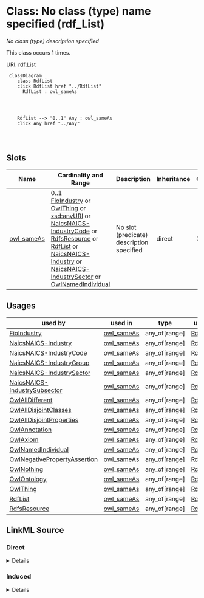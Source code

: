 

# Class: No class (type) name specified (rdf_List)


_No class (type) description specified_






This class occurs 1 times.


URI: [rdf:List](http://www.w3.org/1999/02/22-rdf-syntax-ns#List)






```mermaid
 classDiagram
    class RdfList
    click RdfList href "../RdfList"
      RdfList : owl_sameAs
        
          
    
    
    RdfList --> "0..1" Any : owl_sameAs
    click Any href "../Any"

        
      
```




<!-- no inheritance hierarchy -->


## Slots

| Name | Cardinality and Range | Description | Inheritance | Occurrences |
| ---  | --- | --- | --- | --- |
| [owl_sameAs](../slots/owl_sameAs.md) | 0..1 <br/> [FioIndustry](../classes/FioIndustry.md)&nbsp;or&nbsp;<br />[OwlThing](../classes/OwlThing.md)&nbsp;or&nbsp;<br />[xsd:anyURI](http://www.w3.org/2001/XMLSchema#anyURI)&nbsp;or&nbsp;<br />[NaicsNAICS-IndustryCode](../classes/NaicsNAICS-IndustryCode.md)&nbsp;or&nbsp;<br />[RdfsResource](../classes/RdfsResource.md)&nbsp;or&nbsp;<br />[RdfList](../classes/RdfList.md)&nbsp;or&nbsp;<br />[NaicsNAICS-Industry](../classes/NaicsNAICS-Industry.md)&nbsp;or&nbsp;<br />[NaicsNAICS-IndustrySector](../classes/NaicsNAICS-IndustrySector.md)&nbsp;or&nbsp;<br />[OwlNamedIndividual](../classes/OwlNamedIndividual.md) | No slot (predicate) description specified <br/>  | direct | 3 |





## Usages

| used by | used in | type | used |
| ---  | --- | --- | --- |
| [FioIndustry](../classes/FioIndustry.md) | [owl_sameAs](../slots/owl_sameAs.md) | any_of[range] | [RdfList](../classes/RdfList.md) |
| [NaicsNAICS-Industry](../classes/NaicsNAICS-Industry.md) | [owl_sameAs](../slots/owl_sameAs.md) | any_of[range] | [RdfList](../classes/RdfList.md) |
| [NaicsNAICS-IndustryCode](../classes/NaicsNAICS-IndustryCode.md) | [owl_sameAs](../slots/owl_sameAs.md) | any_of[range] | [RdfList](../classes/RdfList.md) |
| [NaicsNAICS-IndustryGroup](../classes/NaicsNAICS-IndustryGroup.md) | [owl_sameAs](../slots/owl_sameAs.md) | any_of[range] | [RdfList](../classes/RdfList.md) |
| [NaicsNAICS-IndustrySector](../classes/NaicsNAICS-IndustrySector.md) | [owl_sameAs](../slots/owl_sameAs.md) | any_of[range] | [RdfList](../classes/RdfList.md) |
| [NaicsNAICS-IndustrySubsector](../classes/NaicsNAICS-IndustrySubsector.md) | [owl_sameAs](../slots/owl_sameAs.md) | any_of[range] | [RdfList](../classes/RdfList.md) |
| [OwlAllDifferent](../classes/OwlAllDifferent.md) | [owl_sameAs](../slots/owl_sameAs.md) | any_of[range] | [RdfList](../classes/RdfList.md) |
| [OwlAllDisjointClasses](../classes/OwlAllDisjointClasses.md) | [owl_sameAs](../slots/owl_sameAs.md) | any_of[range] | [RdfList](../classes/RdfList.md) |
| [OwlAllDisjointProperties](../classes/OwlAllDisjointProperties.md) | [owl_sameAs](../slots/owl_sameAs.md) | any_of[range] | [RdfList](../classes/RdfList.md) |
| [OwlAnnotation](../classes/OwlAnnotation.md) | [owl_sameAs](../slots/owl_sameAs.md) | any_of[range] | [RdfList](../classes/RdfList.md) |
| [OwlAxiom](../classes/OwlAxiom.md) | [owl_sameAs](../slots/owl_sameAs.md) | any_of[range] | [RdfList](../classes/RdfList.md) |
| [OwlNamedIndividual](../classes/OwlNamedIndividual.md) | [owl_sameAs](../slots/owl_sameAs.md) | any_of[range] | [RdfList](../classes/RdfList.md) |
| [OwlNegativePropertyAssertion](../classes/OwlNegativePropertyAssertion.md) | [owl_sameAs](../slots/owl_sameAs.md) | any_of[range] | [RdfList](../classes/RdfList.md) |
| [OwlNothing](../classes/OwlNothing.md) | [owl_sameAs](../slots/owl_sameAs.md) | any_of[range] | [RdfList](../classes/RdfList.md) |
| [OwlOntology](../classes/OwlOntology.md) | [owl_sameAs](../slots/owl_sameAs.md) | any_of[range] | [RdfList](../classes/RdfList.md) |
| [OwlThing](../classes/OwlThing.md) | [owl_sameAs](../slots/owl_sameAs.md) | any_of[range] | [RdfList](../classes/RdfList.md) |
| [RdfList](../classes/RdfList.md) | [owl_sameAs](../slots/owl_sameAs.md) | any_of[range] | [RdfList](../classes/RdfList.md) |
| [RdfsResource](../classes/RdfsResource.md) | [owl_sameAs](../slots/owl_sameAs.md) | any_of[range] | [RdfList](../classes/RdfList.md) |











## LinkML Source

<!-- TODO: investigate https://stackoverflow.com/questions/37606292/how-to-create-tabbed-code-blocks-in-mkdocs-or-sphinx -->

### Direct

<details>

```yaml
name: rdf_List
conforms_to: No schema conformance document specified
annotations:
  count:
    tag: count
    value: 1
description: No class (type) description specified
title: No class (type) name specified
from_schema: fio-kg
rank: 1000
slots:
- owl_sameAs
slot_usage:
  owl_sameAs:
    name: owl_sameAs
    annotations:
      owl_Thing:
        tag: owl_Thing
        value: 1
      rdf_List:
        tag: rdf_List
        value: 1
      rdfs_Resource:
        tag: rdfs_Resource
        value: 1
class_uri: rdf:List

```
</details>

### Induced

<details>

```yaml
name: rdf_List
conforms_to: No schema conformance document specified
annotations:
  count:
    tag: count
    value: 1
description: No class (type) description specified
title: No class (type) name specified
from_schema: fio-kg
rank: 1000
slot_usage:
  owl_sameAs:
    name: owl_sameAs
    annotations:
      owl_Thing:
        tag: owl_Thing
        value: 1
      rdf_List:
        tag: rdf_List
        value: 1
      rdfs_Resource:
        tag: rdfs_Resource
        value: 1
attributes:
  owl_sameAs:
    name: owl_sameAs
    annotations:
      owl_Thing:
        tag: owl_Thing
        value: 1
      rdf_List:
        tag: rdf_List
        value: 1
      rdfs_Resource:
        tag: rdfs_Resource
        value: 1
    description: No slot (predicate) description specified
    title: No slot (predicate) name specified
    examples:
    - object:
        example_object: naics:NAICS-IndustryCode-11111
        example_object_type: naics_NAICS-IndustryCode
        example_predicate: owl:sameAs
        example_subject: naics:NAICS-IndustryCode-111110
        example_subject_type: naics_NAICS-IndustryCode
    - object:
        example_object: naics:NAICS-IndustryCode-11111
        example_object_type: naics_NAICS-Industry
        example_predicate: owl:sameAs
        example_subject: naics:NAICS-IndustryCode-111110
        example_subject_type: naics_NAICS-IndustryCode
    - object:
        example_object: naics:NAICS-IndustryCode-11111
        example_object_type: owl_Thing
        example_predicate: owl:sameAs
        example_subject: naics:NAICS-IndustryCode-111110
        example_subject_type: naics_NAICS-IndustryCode
    - object:
        example_object: naics:NAICS-IndustryCode-11111
        example_object_type: fio_Industry
        example_predicate: owl:sameAs
        example_subject: naics:NAICS-IndustryCode-111110
        example_subject_type: naics_NAICS-IndustryCode
    - object:
        example_object: naics:NAICS-IndustryCode-11111
        example_object_type: owl_NamedIndividual
        example_predicate: owl:sameAs
        example_subject: naics:NAICS-IndustryCode-111110
        example_subject_type: naics_NAICS-IndustryCode
    - object:
        example_object: naics:NAICS-IndustryCode-11111
        example_object_type: naics_NAICS-IndustryCode
        example_predicate: owl:sameAs
        example_subject: naics:NAICS-IndustryCode-111110
        example_subject_type: naics_NAICS-Industry
    - object:
        example_object: naics:NAICS-IndustryCode-11111
        example_object_type: naics_NAICS-Industry
        example_predicate: owl:sameAs
        example_subject: naics:NAICS-IndustryCode-111110
        example_subject_type: naics_NAICS-Industry
    - object:
        example_object: naics:NAICS-IndustryCode-11111
        example_object_type: owl_Thing
        example_predicate: owl:sameAs
        example_subject: naics:NAICS-IndustryCode-111110
        example_subject_type: naics_NAICS-Industry
    - object:
        example_object: naics:NAICS-IndustryCode-11111
        example_object_type: fio_Industry
        example_predicate: owl:sameAs
        example_subject: naics:NAICS-IndustryCode-111110
        example_subject_type: naics_NAICS-Industry
    - object:
        example_object: naics:NAICS-IndustryCode-11111
        example_object_type: owl_NamedIndividual
        example_predicate: owl:sameAs
        example_subject: naics:NAICS-IndustryCode-111110
        example_subject_type: naics_NAICS-Industry
    - object:
        example_object: naics:NAICS-IndustryCode-11111
        example_object_type: naics_NAICS-IndustryCode
        example_predicate: owl:sameAs
        example_subject: naics:NAICS-IndustryCode-111110
        example_subject_type: owl_Thing
    - object:
        example_object: naics:NAICS-IndustryCode-11111
        example_object_type: naics_NAICS-Industry
        example_predicate: owl:sameAs
        example_subject: naics:NAICS-IndustryCode-111110
        example_subject_type: owl_Thing
    - object:
        example_object: naics:NAICS-IndustryCode-11111
        example_object_type: owl_Thing
        example_predicate: owl:sameAs
        example_subject: naics:NAICS-IndustryCode-111110
        example_subject_type: owl_Thing
    - object:
        example_object: naics:NAICS-IndustryCode-11111
        example_object_type: fio_Industry
        example_predicate: owl:sameAs
        example_subject: naics:NAICS-IndustryCode-111110
        example_subject_type: owl_Thing
    - object:
        example_object: naics:NAICS-IndustryCode-11111
        example_object_type: owl_NamedIndividual
        example_predicate: owl:sameAs
        example_subject: naics:NAICS-IndustryCode-111110
        example_subject_type: owl_Thing
    - object:
        example_object: naics:NAICS-IndustryCode-11111
        example_object_type: naics_NAICS-IndustryCode
        example_predicate: owl:sameAs
        example_subject: naics:NAICS-IndustryCode-111110
        example_subject_type: fio_Industry
    - object:
        example_object: naics:NAICS-IndustryCode-11111
        example_object_type: naics_NAICS-Industry
        example_predicate: owl:sameAs
        example_subject: naics:NAICS-IndustryCode-111110
        example_subject_type: fio_Industry
    - object:
        example_object: naics:NAICS-IndustryCode-11111
        example_object_type: owl_Thing
        example_predicate: owl:sameAs
        example_subject: naics:NAICS-IndustryCode-111110
        example_subject_type: fio_Industry
    - object:
        example_object: naics:NAICS-IndustryCode-11111
        example_object_type: fio_Industry
        example_predicate: owl:sameAs
        example_subject: naics:NAICS-IndustryCode-111110
        example_subject_type: fio_Industry
    - object:
        example_object: naics:NAICS-IndustryCode-11111
        example_object_type: owl_NamedIndividual
        example_predicate: owl:sameAs
        example_subject: naics:NAICS-IndustryCode-111110
        example_subject_type: fio_Industry
    - object:
        example_object: naics:NAICS-IndustryCode-11111
        example_object_type: naics_NAICS-IndustryCode
        example_predicate: owl:sameAs
        example_subject: naics:NAICS-IndustryCode-111110
        example_subject_type: owl_NamedIndividual
    - object:
        example_object: naics:NAICS-IndustryCode-11111
        example_object_type: naics_NAICS-Industry
        example_predicate: owl:sameAs
        example_subject: naics:NAICS-IndustryCode-111110
        example_subject_type: owl_NamedIndividual
    - object:
        example_object: naics:NAICS-IndustryCode-11111
        example_object_type: owl_Thing
        example_predicate: owl:sameAs
        example_subject: naics:NAICS-IndustryCode-111110
        example_subject_type: owl_NamedIndividual
    - object:
        example_object: naics:NAICS-IndustryCode-11111
        example_object_type: fio_Industry
        example_predicate: owl:sameAs
        example_subject: naics:NAICS-IndustryCode-111110
        example_subject_type: owl_NamedIndividual
    - object:
        example_object: naics:NAICS-IndustryCode-11111
        example_object_type: owl_NamedIndividual
        example_predicate: owl:sameAs
        example_subject: naics:NAICS-IndustryCode-111110
        example_subject_type: owl_NamedIndividual
    - object:
        example_object: naics:NAICS-IndustrySector-31
        example_object_type: naics_NAICS-IndustrySector
        example_predicate: owl:sameAs
        example_subject: naics:NAICS-IndustrySector-32
        example_subject_type: fio_Industry
    - object:
        example_object: naics:NAICS-IndustrySector-31
        example_object_type: naics_NAICS-IndustrySector
        example_predicate: owl:sameAs
        example_subject: naics:NAICS-IndustrySector-32
        example_subject_type: naics_NAICS-Industry
    - object:
        example_object: naics:NAICS-IndustrySector-31
        example_object_type: naics_NAICS-Industry
        example_predicate: owl:sameAs
        example_subject: naics:NAICS-IndustrySector-32
        example_subject_type: naics_NAICS-IndustrySector
    - object:
        example_object: naics:NAICS-IndustrySector-31
        example_object_type: owl_Thing
        example_predicate: owl:sameAs
        example_subject: naics:NAICS-IndustrySector-32
        example_subject_type: naics_NAICS-IndustrySector
    - object:
        example_object: naics:NAICS-IndustrySector-31
        example_object_type: naics_NAICS-IndustrySector
        example_predicate: owl:sameAs
        example_subject: naics:NAICS-IndustrySector-32
        example_subject_type: naics_NAICS-IndustrySector
    - object:
        example_object: naics:NAICS-IndustrySector-31
        example_object_type: fio_Industry
        example_predicate: owl:sameAs
        example_subject: naics:NAICS-IndustrySector-32
        example_subject_type: naics_NAICS-IndustrySector
    - object:
        example_object: naics:NAICS-IndustrySector-31
        example_object_type: owl_NamedIndividual
        example_predicate: owl:sameAs
        example_subject: naics:NAICS-IndustrySector-32
        example_subject_type: naics_NAICS-IndustrySector
    - object:
        example_object: rdf:ObjectProperty
        example_object_type: rdfs_Resource
        example_predicate: owl:sameAs
        example_subject: rdf:ObjectProperty
        example_subject_type: owl_Thing
    - object:
        example_object: rdf:ObjectProperty
        example_object_type: owl_Thing
        example_predicate: owl:sameAs
        example_subject: rdf:ObjectProperty
        example_subject_type: rdfs_Resource
    - object:
        example_object: rdf:ObjectProperty
        example_object_type: rdfs_Resource
        example_predicate: owl:sameAs
        example_subject: rdf:ObjectProperty
        example_subject_type: rdfs_Resource
    - object:
        example_object: rdf:nil
        example_object_type: rdf_List
        example_predicate: owl:sameAs
        example_subject: rdf:nil
        example_subject_type: owl_Thing
    - object:
        example_object: rdf:nil
        example_object_type: rdfs_Resource
        example_predicate: owl:sameAs
        example_subject: rdf:nil
        example_subject_type: rdf_List
    - object:
        example_object: rdf:nil
        example_object_type: owl_Thing
        example_predicate: owl:sameAs
        example_subject: rdf:nil
        example_subject_type: rdf_List
    - object:
        example_object: rdf:nil
        example_object_type: rdf_List
        example_predicate: owl:sameAs
        example_subject: rdf:nil
        example_subject_type: rdf_List
    - object:
        example_object: rdf:nil
        example_object_type: rdf_List
        example_predicate: owl:sameAs
        example_subject: rdf:nil
        example_subject_type: rdfs_Resource
    from_schema: fio-kg
    rank: 1000
    domain: owl_sameAs
    slot_uri: owl:sameAs
    alias: owl_sameAs
    owner: rdf_List
    domain_of:
    - fio_Industry
    - naics_NAICS-Industry
    - naics_NAICS-IndustryCode
    - naics_NAICS-IndustrySector
    - owl_NamedIndividual
    - owl_Thing
    - rdf_List
    - rdfs_Resource
    range: Any
    any_of:
    - range: fio_Industry
    - range: owl_Thing
    - range: uri
    - range: naics_NAICS-IndustryCode
    - range: rdfs_Resource
    - range: rdf_List
    - range: naics_NAICS-Industry
    - range: naics_NAICS-IndustrySector
    - range: owl_NamedIndividual
class_uri: rdf:List

```
</details>